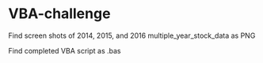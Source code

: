 # VBA-challenge

Find screen shots of 2014, 2015, and 2016 multiple_year_stock_data as PNG

Find completed VBA script as .bas
